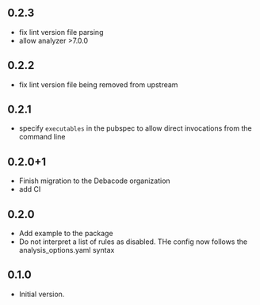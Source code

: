 ## 0.2.3

- fix lint version file parsing
- allow analyzer >7.0.0

## 0.2.2

- fix lint version file being removed from upstream

## 0.2.1

- specify `executables` in the pubspec to allow direct invocations from the command line

## 0.2.0+1

- Finish migration to the Debacode organization
- add CI

## 0.2.0

- Add example to the package
- Do not interpret a list of rules as disabled. THe config now follows the analysis_options.yaml syntax

## 0.1.0

- Initial version.
